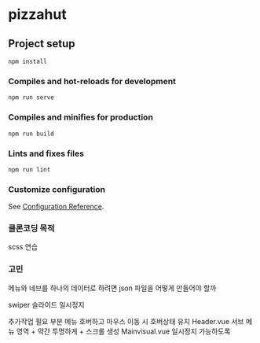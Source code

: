 # pizzahut

## Project setup
```
npm install
```

### Compiles and hot-reloads for development
```
npm run serve
```

### Compiles and minifies for production
```
npm run build
```

### Lints and fixes files
```
npm run lint
```

### Customize configuration
See [Configuration Reference](https://cli.vuejs.org/config/).

### 클론코딩 목적
scss 연습

### 고민
메뉴와 네브를 하나의 데이터로 하려면 json 파일을 어떻게 만들어야 할까

swiper 슬라이드 일시정지

추가작업 필요 부분
메뉴 호버하고 마우스 이동 시 호버상태 유지
Header.vue 서브 메뉴 영역 + 약간 투명하게 + 스크롤 생성
Mainvisual.vue 일시정지 가능하도록


